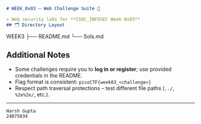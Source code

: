 ```markdown
# WEEK_0x03 – Web Challenge Suite 🚀

> Web security labs for **CSOC_INFOSEC Week 0x03**
## 🗂 Directory Layout

```

WEEK3
├── README.md
└── Sols.md

## Additional Notes

* Some challenges require you to **log in or register**; use provided credentials in the README.
* Flag format is consistent: `picoCTF{week03_<challenge>}`
* Respect path traversal protections – test different file paths (`../`, `%2e%2e/`, etc.).
---
```
Harsh Gupta
24075034
```

